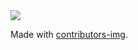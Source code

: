 
<!-- Copy-paste in your Readme.md file -->

<a href = "https://github.com/Tanu-N-Prabhu/Python/graphs/contributors">
  <img src = "https://contrib.rocks/image?repo = ravipatel10/gecsportify"/>
</a>

Made with [contributors-img](https://contrib.rocks).
